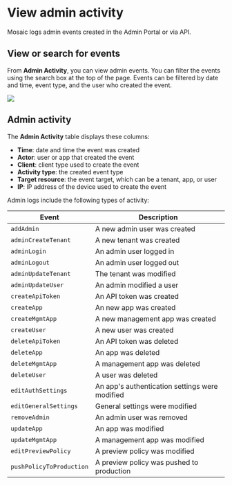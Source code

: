 # View admin activity

Mosaic logs admin events created in the Admin Portal or via API.

## View or search for events

From **Admin Activity**, you can view admin events. You can filter the events using the search box at the top of the page. Events can be filtered by date and time, event type, and the user who created the event. <!--You can also click ![](../../images/action_icon.svg) to view the raw event data.-->

![](../../images/UserID/admin_audit_logs.png)

## Admin activity

The **Admin Activity** table displays these columns:
* **Time**: date and time the event was created
* **Actor**: user or app that created the event
* **Client**: client type used to create the event
* **Activity type**: the created event type
* **Target resource**: the event target, which can be a tenant, app, or user
* **IP**: IP address of the device used to create the event

Admin logs include the following types of activity:

|Event |Description
|------- |--------------------
|`addAdmin` |A new admin user was created
|`adminCreateTenant` |A new tenant was created
|`adminLogin` |An admin user logged in
|`adminLogout` |An admin user logged out
|`adminUpdateTenant` |The tenant was modified
|`adminUpdateUser` |An admin modified a user
|`createApiToken` |An API token was created
|`createApp` |An new app was created
|`createMgmtApp` |A new management app was created
|`createUser` |A new user was created
|`deleteApiToken` |An API token was deleted
|`deleteApp` |An app was deleted
|`deleteMgmtApp` |A management app was deleted
|`deleteUser` |A user was deleted
|`editAuthSettings` |An app's authentication settings were modified
|`editGeneralSettings` |General settings were modified
|`removeAdmin` |An admin user was removed
|`updateApp` |An app was modified
|`updateMgmtApp` |A management app was modified
|`editPreviewPolicy` |A preview policy was modified
|`pushPolicyToProduction` |A preview policy was pushed to production
